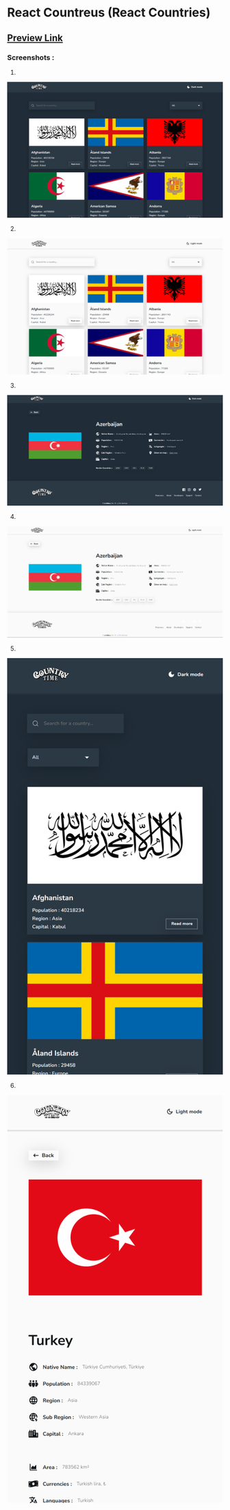 # React Countreus (React Countries)

## [Preview Link](https://react-countreus.vercel.app/)

### Screenshots :

1.
![img1](src/assets/design/1.png)

2.
![img2](src/assets/design/2.png)

3.
![img3](src/assets/design/3.png)

4.
![img4](src/assets/design/4.png)

5.
![img5](src/assets/design/5.png)

6.
![img6](src/assets/design/6.png)
